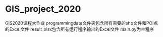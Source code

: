 # GIS_project_2020
GIS2020课程大作业
programmingdata文件夹包含所有需要的shp文件和POI点的Excel文件
result_xlsx包含所有运行程序输出的Excel文件
main.py为主程序